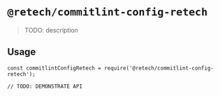 # `@retech/commitlint-config-retech`

> TODO: description

## Usage

```
const commitlintConfigRetech = require('@retech/commitlint-config-retech');

// TODO: DEMONSTRATE API
```
